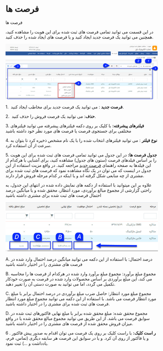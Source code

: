 # فرصت ها      

فرصت ها

در این قسمت می توانید تمامی فرصت های ثبت شده برای این هویت را مشاهده کنید، همچنین می توانید یک فرصت جدید ایجاد کنید و یا فرصت های ایجاد شده را حذف کنید.

![](Opportunities.jpg) 

1.  **فرصت جدید** : می توانید یک فرصت جدید برای مخاطب ایجاد کنید.

2.  **حذف**: می توانید یک فرصت فروش را حذف کنید.

3\. **فیلترهای پیشرفته:** با کلیک بر روی دکمه فیلترهای پیشرفته می توانید فیلترهای مختلفی برای جستجوی فرصت یا فرصت های مورد نظر خود داشته باشید

4. **نوع** **فیلتر** : می توانید فیلترهای انتخاب شده را با یک نام مشخص ذخیره کرد تا بتوان به سرعت از آن استفاده کرد.

5\. **جدول فرصت ها:** در این جدول می توانید تمامی فرصت های ثبت شده برای این هویت را بر اساس فیلدهای فرصت (ستون های جدول) مشاهده کنید، برای آشنایی با هرکدام از این فیلدها به صفحه راهنمای [فرصت جدید](http://www.payamgostar.com/support/help/v3/index.md?page=HelpPayamgostar/PayamGostarSyncBank/JobsForFirst/Background/NewOpportunity.md) مراجعه کنید. در واقع مزیت استفاده از این جدول در اینست که می توان در یک نگاه مشاهده نمود که فرصت های ثبت شده برای مشتری از چه منابعی شکل گرفته اند و یا اینکه در کدام مرحله فروش قرار دارند.

علاوه بر این میتوانید با استفاده از دکمه های نمایش داده شده در انتهای این جدول، به راحتی گزارشی از مجموع مبالغ برآوردی، مورد انتظار، محقق شده و یا میانگین درصد احتمال فرصت های ثبت شده برای مشتری داشته باشید 

![](Opportunities2.jpg) 

 A. درصد احتمال: با استفاده از این دکمه می توانید میانگین درصد احتمال وارد شده در فرصت های مشتری را در اختیار داشته باشید

B. مجموع مبلغ برآورد: مجموع مبلغ برآورد وارد شده در هرکدام از فرصت ها را محاسبه می کند، این مبلغ برآوردی بر اساس محصولات وارد شده در فرصت به صورت خودکار تکمیل می گردد، اما می توانید به صورت دستی آن را تغییر دهید.

C. مجموع مبلغ مورد انتظار: حاصل ضرب مبلغ برآوردی در درصد احتمال برابر با مبلغ مورد انتظار فرصت می باشد. با استفاده از این دکمه می توانید مجموع مبلغ مورد انتظار فرصت های ثبت شده برای مشتری را در اختیار داشته باشید.

D. مجموع محقق شده: مبلغ محقق شده برابر با مبلغ نهایی فاکتورهای ثبت شده در سوابق فرصت می باشد. از این طریق می توانید مجموع مبالغ محقق شده یا در واقع میزان فروش محقق شده از فرصت های مشتری را در اختیار داشته باشید.

6 . **ر است کلیک:** با راست کلیک بر روی یک فرصت می توان اقدام به صدور پیش فاکتور و یا فاکتور از روی آن کرد. و یا در سوابق این فرصت هر سابقه دیگری (تماس، فرم، یادداشت و ...) ثبت نمود.